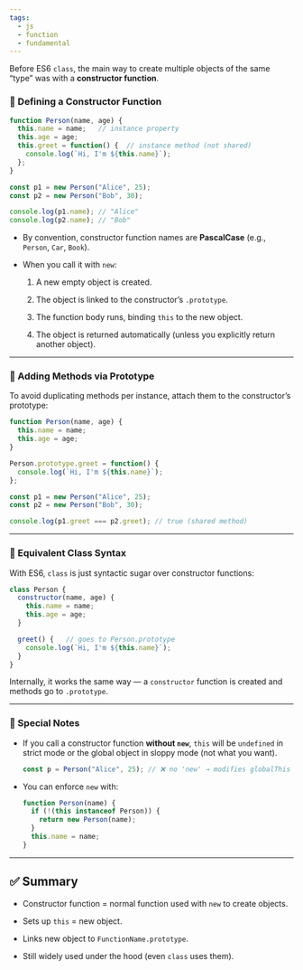 ```yaml
---
tags: 
  - js
  - function
  - fundamental
---
```


Before ES6 `class`, the main way to create multiple objects of the same “type” was with a **constructor function**.

### 🔹 Defining a Constructor Function

```js
function Person(name, age) {
  this.name = name;   // instance property
  this.age = age;
  this.greet = function() {  // instance method (not shared)
    console.log(`Hi, I'm ${this.name}`);
  };
}

const p1 = new Person("Alice", 25);
const p2 = new Person("Bob", 30);

console.log(p1.name); // "Alice"
console.log(p2.name); // "Bob"
```

- By convention, constructor function names are **PascalCase** (e.g., `Person`, `Car`, `Book`).
    
- When you call it with `new`:
    
    1. A new empty object is created.
        
    2. The object is linked to the constructor’s `.prototype`.
        
    3. The function body runs, binding `this` to the new object.
        
    4. The object is returned automatically (unless you explicitly return another object).
        

---

### 🔹 Adding Methods via Prototype

To avoid duplicating methods per instance, attach them to the constructor’s prototype:

```js
function Person(name, age) {
  this.name = name;
  this.age = age;
}

Person.prototype.greet = function() {
  console.log(`Hi, I'm ${this.name}`);
};

const p1 = new Person("Alice", 25);
const p2 = new Person("Bob", 30);

console.log(p1.greet === p2.greet); // true (shared method)
```

---

### 🔹 Equivalent Class Syntax

With ES6, `class` is just syntactic sugar over constructor functions:

```js
class Person {
  constructor(name, age) {
    this.name = name;
    this.age = age;
  }

  greet() {   // goes to Person.prototype
    console.log(`Hi, I'm ${this.name}`);
  }
}
```

Internally, it works the same way — a `constructor` function is created and methods go to `.prototype`.

---

### 🔹 Special Notes

- If you call a constructor function **without `new`**, `this` will be `undefined` in strict mode or the global object in sloppy mode (not what you want).
    
    ```js
    const p = Person("Alice", 25); // ❌ no 'new' → modifies globalThis
    ```
    
- You can enforce `new` with:
    
    ```js
    function Person(name) {
      if (!(this instanceof Person)) {
        return new Person(name);
      }
      this.name = name;
    }
    ```
    

---

## ✅ Summary

- Constructor function = normal function used with `new` to create objects.
    
- Sets up `this` = new object.
    
- Links new object to `FunctionName.prototype`.
    
- Still widely used under the hood (even `class` uses them).
    